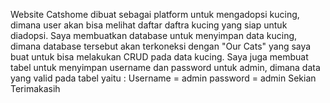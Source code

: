 Website Catshome dibuat sebagai platform untuk mengadopsi kucing, dimana user akan bisa melihat daftar daftra kucing yang siap untuk diadopsi. 
Saya membuatkan database untuk menyimpan data kucing, dimana database tersebut akan terkoneksi dengan "Our Cats" yang saya buat untuk bisa melakukan CRUD pada data kucing. Saya juga membuat tabel  untuk menyimpan username dan password untuk admin, dimana data yang valid pada tabel yaitu :
Username = admin
password = admin
Sekian Terimakasih